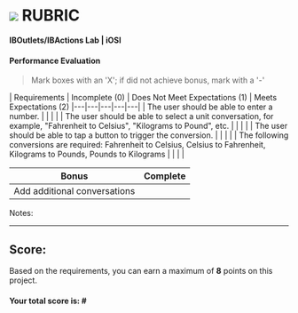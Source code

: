 # ![](https://ga-dash.s3.amazonaws.com/production/assets/logo-9f88ae6c9c3871690e33280fcf557f33.png) RUBRIC
**IBOutlets/IBActions Lab | iOSI** 	 						


#### Performance Evaluation
> Mark boxes with an 'X'; if did not achieve bonus, mark with a '-'

| Requirements | Incomplete (0) | Does Not Meet Expectations (1) | Meets Expectations (2)
|---|---|---|---|---|
| The user should be able to enter a number. | | | |
| The user should be able to select a unit conversation, for example, "Fahrenheit to Celsius", "Kilograms to Pound", etc. | | | |
| The user should be able to tap a button to trigger the conversion. | | | |
| The following conversions are required: Fahrenheit to Celsius, Celsius to Fahrenheit, Kilograms to Pounds, Pounds to Kilograms | | | |

| Bonus | Complete |
|---|---|
| Add additional conversations | |


Notes:

<!-- > Example: Your getting the hang of this!  Be sure to practice proper indentation and spacing.  Nice work! On line (INSERT SPECIFIC LINE NUMBER) in the (INSERT SPECIFIC FILE NAME) you (INSERT SPECIFIC CRITIQUE). Also, on line (INSERT SPECIFIC LINE NUMBER) in the (INSERT SPECIFIC FILE NAME) you (INSERT SPECIFIC CRITIQUE -->


---

## Score:
Based on the requirements, you can earn a maximum of  **8**  points on this project.

#### Your total score is: **#**
